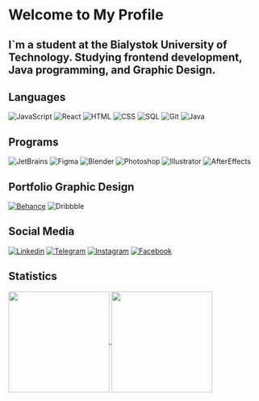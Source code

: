 # Welcome to My Profile

## I`m a student at the Bialystok University of Technology. Studying frontend development, Java programming, and Graphic Design.

## Languages
![JavaScript](https://img.shields.io/badge/JavaScript-0F1018?style=for-the-badge&logo=JavaScript)
![React](https://img.shields.io/badge/React-0F1018?style=for-the-badge&logo=react)
![HTML](https://img.shields.io/badge/html-0F1018?style=for-the-badge&logo=html5)
![CSS](https://img.shields.io/badge/CSS-0F1018?style=for-the-badge&logo=css3&logoColor=214CE5)
![SQL](https://img.shields.io/badge/SQL-0F1018?style=for-the-badge&logo=oracle)
![Git](https://img.shields.io/badge/Git-0F1018?style=for-the-badge&logo=Git)
![Java](https://img.shields.io/badge/JAVA-0F1018?style=for-the-badge)

## Programs
![JetBrains](https://img.shields.io/badge/JetBrains-0F1018?style=for-the-badge&logo=JetBrains)
![Figma](https://img.shields.io/badge/Figma-0F1018?style=for-the-badge&logo=Figma)
![Blender](https://img.shields.io/badge/Blender-0F1018?style=for-the-badge&logo=blender)
![Photoshop](https://img.shields.io/badge/Photoshop-0F1018?style=for-the-badge&logo=adobephotoshop)
![Illustrator](https://img.shields.io/badge/Illustrator-0F1018?style=for-the-badge&logo=adobeillustrator)
![AfterEffects](https://img.shields.io/badge/Aftereffects-0F1018?style=for-the-badge&logo=adobeaftereffects)

## Portfolio Graphic Design
[![Behance](https://img.shields.io/badge/Behance-0F1018?style=for-the-badge&logo=behance)](https://www.behance.net/akineyshen/appreciated)
![Dribbble](https://img.shields.io/badge/dribbble-0F1018?style=for-the-badge&logo=dribbble)



## Social Media
[![Linkedin](https://img.shields.io/badge/linkedin-0F1018?style=for-the-badge&logo=linkedin&logoColor=0A66C2)](https://www.linkedin.com/in/akineyshen/)
[![Telegram](https://img.shields.io/badge/Telegram-0F1018?style=for-the-badge&logo=Telegram)](https://t.me/Akineyshen)
[![Instagram](https://img.shields.io/badge/Instagram-0F1018?style=for-the-badge&logo=Instagram)](https://www.instagram.com/aki.neyshen/)
[![Facebook](https://img.shields.io/badge/Facebook-0F1018?style=for-the-badge&logo=Facebook&logoColor=0C71F3)](https://www.facebook.com/akineyshen)

## Statistics
<a href="https://github.com/anuraghazra/github-readme-stats">
  <img height=200 align="center" src="https://github-readme-stats.vercel.app/api?username=Akineyshen" />
</a>
<a href="https://github.com/anuraghazra/convoychat">
  <img height=200 align="center" src="https://github-readme-stats.vercel.app/api/top-langs?username=Akineyshen&hide=C,Python, Makefile&layout=compact&langs_count=8&card_width=320" />
</a>



